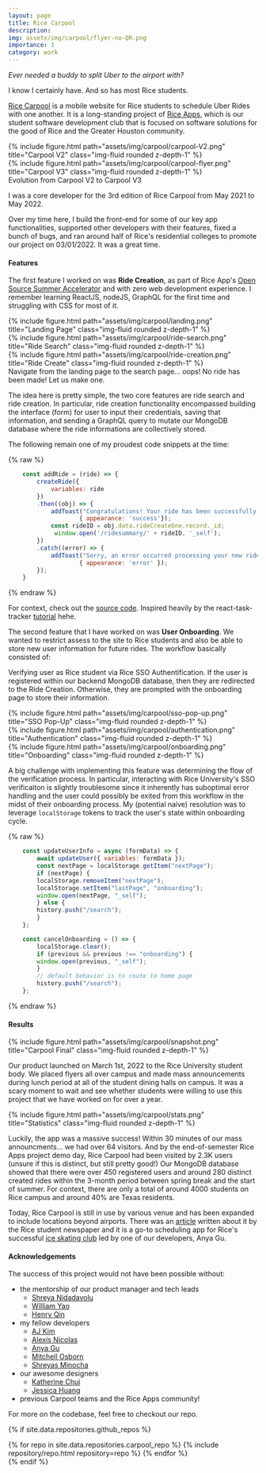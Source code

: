 ```yaml
---
layout: page
title: Rice Carpool
description: 
img: assets/img/carpool/flyer-no-QR.png
importance: 1
category: work
---
```


*Ever needed a buddy to split Uber to the airport with?*

I know I certainly have. And so has most Rice students. 

[Rice Carpool](https://carpool.riceapps.org) is a mobile website for Rice students to schedule Uber Rides with one another. It is a long-standing project of [Rice Apps](https://riceapps.org), which is our student software development club that is focused on software solutions for the good of Rice and the Greater Houston community.

<div class="row justify-content-sm-center">
    <div class="col-sm-6 mt-3 mt-md-0">
        {% include figure.html path="assets/img/carpool/carpool-V2.png" title="Carpool V2" class="img-fluid rounded z-depth-1" %}
    </div>
    <div class="col-sm-5 mt-3 mt-md-0">
        {% include figure.html path="assets/img/carpool/carpool-flyer.png" title="Carpool V3" class="img-fluid rounded z-depth-1" %}
    </div>
</div>
<div class="caption">
    Evolution from Carpool V2 to Carpool V3
</div>

I was a core developer for the 3rd edition of Rice Carpool from May 2021 to May 2022.

Over my time here, I build the front-end for some of our key app functionalities, supported other developers with their features, fixed a bunch of bugs, and ran around half of Rice's residential colleges to promote our project on 03/01/2022. It was a great time. 

#### **Features**

The first feature I worked on was **Ride Creation**, as part of Rice App's [Open Source Summer Accelerator](https://medium.com/@thewillmundy/expanding-opportunities-at-riceapps-b5873fd12a6) and with zero web development experience. I remember learning ReactJS, nodeJS, GraphQL for the first time and struggling with CSS for most of it. 

<div class="row">
    <div class="col-sm mt-3 mt-md-0">
        {% include figure.html path="assets/img/carpool/landing.png" title="Landing Page" class="img-fluid rounded z-depth-1" %}
    </div>
    <div class="col-sm mt-3 mt-md-0">
        {% include figure.html path="assets/img/carpool/ride-search.png" title="Ride Search" class="img-fluid rounded z-depth-1" %}
    </div>
    <div class="col-sm mt-3 mt-md-0">
        {% include figure.html path="assets/img/carpool/ride-creation.png" title="Ride Create" class="img-fluid rounded z-depth-1" %}
    </div>
</div>
<div class="caption">
    Navigate from the landing page to the search page... oops! No ride has been made! Let us make one.
</div>

The idea here is pretty simple, the two core features are ride search and ride creation. In particular, ride creation functionality encompassed building the interface (form) for user to input their credentials, saving that information, and sending a GraphQL query to mutate our MongoDB database where the ride informations are collectively stored. 

The following remain one of my proudest code snippets at the time: 

{% raw %}
```javascript
    const addRide = (ride) => {
        createRide({
            variables: ride
        })
        .then((obj) => {
            addToast("Congratulations! Your ride has been successfully created.", 
                    { appearance: 'success'});
            const rideID = obj.data.rideCreateOne.record._id;
             window.open('/ridesummary/' + rideID, '_self');
        })
        .catch((error) => {
            addToast("Sorry, an error occurred processing your new ride. Please try again later.", 
                    { appearance: 'error' });
        });
    }
```
{% endraw %}

For context, check out the [source code](https://github.com/rice-apps/Carpool-V3/tree/master/client/src/Pages/CreateRide). Inspired heavily by the react-task-tracker [tutorial](https://www.youtube.com/watch?v=w7ejDZ8SWv8) hehe. 

The second feature that I have worked on was **User Onboarding**. We wanted to restrict assess to the site to Rice students and also be able to store new user information for future rides. The workflow basically consisted of: 

Verifying user as Rice student via Rice SSO Authentification. If the user is registered within our backend MongoDB database, then they are redirected to the Ride Creation. Otherwise, they are prompted with the onboarding page to store their information. 

<div class="row">
    <div class="col-sm mt-3 mt-md-0">
        {% include figure.html path="assets/img/carpool/sso-pop-up.png" title="SSO Pop-Up" class="img-fluid rounded z-depth-1" %}
    </div>
    <div class="col-sm mt-3 mt-md-0">
        {% include figure.html path="assets/img/carpool/authentication.png" title="Authentication" class="img-fluid rounded z-depth-1" %}
    </div>
    <div class="col-sm mt-3 mt-md-0">
        {% include figure.html path="assets/img/carpool/onboarding.png" title="Onboarding" class="img-fluid rounded z-depth-1" %}
    </div>
</div>

A big challenge with implementing this feature was determining the flow of the verification process. In particular, interacting with Rice University's SSO verificaiton is slightly troublesome since it inherently has suboptimal error handling and the user could possibly be exited from this workflow in the midst of their onboarding process. My (potential naive) resolution was to leverage `localStorage` tokens to track the user's state within onboarding cycle. 

{% raw %}
```javascript
    const updateUserInfo = async (formData) => {
        await updateUser({ variables: formData });
        const nextPage = localStorage.getItem("nextPage");
        if (nextPage) {
        localStorage.removeItem("nextPage");
        localStorage.setItem("lastPage", "onboarding");
        window.open(nextPage, "_self");
        } else {
        history.push("/search");
        }
    };

    const cancelOnboarding = () => {
        localStorage.clear();
        if (previous && previous !== "onboarding") {
        window.open(previous, "_self");
        }
        // default behavior is to route to home page
        history.push("/search");
    };
```
{% endraw %}



#### **Results**

<div class="row">
    <div class="col-sm mt-3 mt-md-0">
        {% include figure.html path="assets/img/carpool/snapshot.png" title="Carpool Final" class="img-fluid rounded z-depth-1" %}
    </div>
</div>

Our product launched on March 1st, 2022 to the Rice University student body. We placed flyers all over campus and made mass announcements during lunch period at all of the student dining halls on campus. It was a scary moment to wait and see whether students were willing to use this project that we have worked on for over a year. 

<div class="row">
    <div class="col-sm mt-3 mt-md-0">
        {% include figure.html path="assets/img/carpool/stats.png" title="Statistics" class="img-fluid rounded z-depth-1" %}
    </div>
</div>

Luckily, the app was a massive success! Within 30 minutes of our mass announcments... we had over 64 visitors. And by the end-of-semester Rice Apps project demo day, Rice Carpool had been visited by 2.3K users (unsure if this is distinct, but still pretty good!) Our MongoDB database showed that there were over 450 registered users and around 280 distinct created rides within the 3-month period between spring break and the start of summer. For context, there are only a total of around 4000 students on Rice campus and around 40% are Texas residents.

Today, Rice Carpool is still in use by various venue and has been expanded to include locations beyond airports. There was an [article](https://www.ricethresher.org/article/2022/03/rice-apps-relaunches-carpool-mobile-site) written about it by the Rice student newspaper and it is a go-to scheduling app for Rice's successful [ice skating club](https://news.rice.edu/news/2021/owls-ice-wildly-popular-skating-event-draws-hundreds-students-holiday-blowout) led by one of our developers, Anya Gu.

#### **Acknowledgements**

The success of this project would not have been possible without: 

* the mentorship of our product manager and tech leads 
    * [Shreya Nidadavolu](https://www.linkedin.com/in/shreya-nidadavolu/)
    * [William Yao](https://www.linkedin.com/in/william-yao-0a80b6153/)
    * [Henry Qin](https://www.linkedin.com/in/henryqin5/)
* my fellow developers 
    * [AJ Kim](https://www.linkedin.com/in/audrey-aj-kim/)
    * [Alexis Nicolas](https://www.linkedin.com/in/alexis-nic01as/)
    * [Anya Gu](https://anyagu.com/)
    * [Mitchell Osborn](https://www.linkedin.com/in/mitchell-osborn/)
    * [Shreyas Minocha](https://shreyasminocha.me/)
* our awesome designers 
    * [Katherine Chui](https://www.kchuiart.com/)
    * [Jessica Huang](https://read.cv/jshuang)
* previous Carpool teams and the Rice Apps community!

For more on the codebase, feel free to checkout our repo. 

{% if site.data.repositories.github_repos %}
<div class="repositories d-flex flex-wrap flex-md-row flex-column justify-content-between align-items-center">
  {% for repo in site.data.repositories.carpool_repo %}
    {% include repository/repo.html repository=repo %}
  {% endfor %}
</div>
{% endif %}
